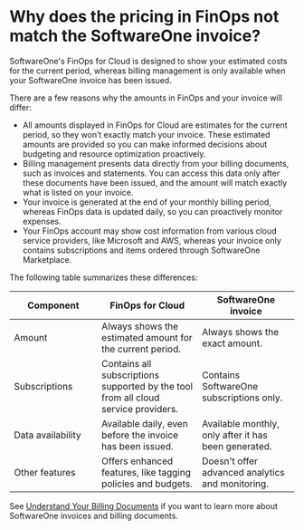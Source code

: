 # Why does the pricing in FinOps not match the SoftwareOne invoice?

SoftwareOne's FinOps for Cloud is designed to show your estimated costs for the current period, whereas billing management is only available when your SoftwareOne invoice has been issued.&#x20;

There are a few reasons why the amounts in FinOps and your invoice will differ:

* All amounts displayed in FinOps for Cloud are estimates for the current period, so they won’t exactly match your invoice. These estimated amounts are provided so you can make informed decisions about budgeting and resource optimization proactively.&#x20;
* Billing management presents data directly from your billing documents, such as invoices and statements. You can access this data only after these documents have been issued, and the amount will match exactly what is listed on your invoice.&#x20;
* Your invoice is generated at the end of your monthly billing period, whereas FinOps data is updated daily, so you can proactively monitor expenses.&#x20;
* Your FinOps account may show cost information from various cloud service providers, like Microsoft and AWS, whereas your invoice only contains subscriptions and items ordered through SoftwareOne Marketplace.

The following table summarizes these differences:

<table><thead><tr><th width="201">Component</th><th width="267">FinOps for Cloud</th><th width="249">SoftwareOne invoice</th></tr></thead><tbody><tr><td>Amount</td><td>Always shows the estimated amount for the current period. </td><td>Always shows the exact amount. </td></tr><tr><td>Subscriptions</td><td>Contains all subscriptions supported by the tool from all cloud service providers.</td><td>Contains SoftwareOne subscriptions only.</td></tr><tr><td>Data availability</td><td>Available daily, even before the invoice has been issued.</td><td>Available monthly, only after it has been generated. </td></tr><tr><td>Other features</td><td>Offers enhanced features, like tagging policies and budgets.</td><td>Doesn't offer advanced analytics and monitoring.</td></tr></tbody></table>

See [Understand Your Billing Documents](../../../modules-and-features/marketplace/billing/understand-your-billing-documents.md) if you want to learn more about SoftwareOne invoices and billing documents.
